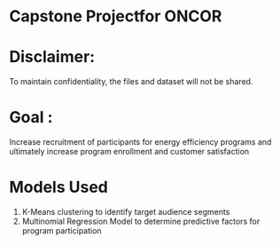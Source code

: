 # Capstone Projectfor ONCOR

# Disclaimer: 

To maintain confidentiality, the files and dataset will not be shared.

# Goal : 

Increase recruitment of participants for energy efficiency programs and ultimately increase program enrollment and customer satisfaction


# Models Used

1. K-Means clustering to identify target audience segments
2. Multinomial Regression Model to determine predictive factors for program participation
